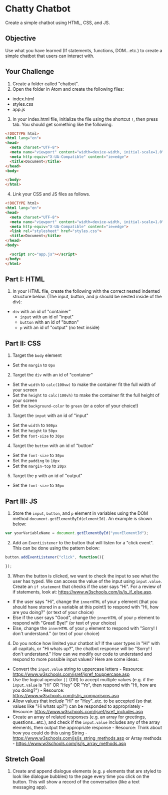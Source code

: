 # Chatty Chatbot

Create a simple chatbot using HTML, CSS, and JS.

## Objective
Use what you have learned (If statements, functions, DOM...etc.) to create a simple chatbot that users can interact with.

## Your Challenge
1. Create a folder called "chatbot".
2. Open the folder in Atom and create the following files:
  * index.html
  * styles.css
  * app.js
3. In your index.html file, initialize the file using the shortcut ```!```, then press tab. You should get something like the following.

``` html
<!DOCTYPE html>
<html lang="en">
<head>
  <meta charset="UTF-8">
  <meta name="viewport" content="width=device-width, initial-scale=1.0">
  <meta http-equiv="X-UA-Compatible" content="ie=edge">
  <title>Document</title>
</head>
<body>

</body>
</html>
```

4. Link your CSS and JS files as follows.

``` html
<!DOCTYPE html>
<html lang="en">
<head>
  <meta charset="UTF-8">
  <meta name="viewport" content="width=device-width, initial-scale=1.0">
  <meta http-equiv="X-UA-Compatible" content="ie=edge">
  <link rel="stylesheet" href="styles.css">
  <title>Document</title>
</head>
<body>

  <script src="app.js"></script>
</body>
</html>
```

## Part I: HTML
1. In your HTML file, create the following with the correct nested indented structure below. (The input, button, and p should be nested inside of the div):
  * ```div``` with an id of "container"
    * ```input``` with an id of "input"
    * ```button``` with an id of "button"
    * ```p``` with an id of "output" (no text inside)

## Part II: CSS
1. Target the ```body``` element
  * Set the ```margin``` to ```0px```
2. Target the ```div``` with an id of "container"
  * Set the ```width``` to ```calc(100vw)``` to make the container fit the full width of your screen
  * Set the ```height``` to ```calc(100vh)``` to make the container fit the full height of your screen
  * Set the ```background-color``` to ```green``` (or a color of your choice!)
3. Target the ```input``` with an id of "input"
  * Set the ```width``` to ```500px```
  * Set the ```height``` to ```50px```
  * Set the ```font-size``` to ```30px```
4. Target the ```button``` with an id of "button"
  * Set the ```font-size``` to ```30px```
  * Set the ```padding``` to ```10px```
  * Set the ```margin-top``` to ```20px```
5. Target the ```p``` with an id of "output"
  * Set the ```font-size``` to ```30px```

## Part III: JS
1. Store the ```input```, ```button```, and ```p``` element in variables using the DOM method ```document.getElementById(elementId)```. An example is shown below:

``` javascript
var yourVariableName = document.getElementById("yourElementId");
```

2. Add an ```EventListener``` to the button that will listen for a "click event". This can be done using the pattern below:

``` javascript
button.addEventListener("click", function(){

});
```

3. When the button is clicked, we want to check the input to see what the user has typed. We can access the value of the input using ```input.value```. Create an ```if statement``` that checks if the user says "Hi". For a review of if statements, look at: https://www.w3schools.com/js/js_if_else.asp.
  * If the user says "Hi", change the ```innerHTML``` of your ```p``` element (that you should have stored in a variable at this point!) to respond with "Hi, how are you doing?" (or text of your choice)
  * Else if the user says "Good", change the ```innerHTML``` of your ```p``` element to respond with "Great! Bye!" (or text of your choice)
  * Else, change the ```innerHTML``` of your ```p``` element to respond with "Sorry! I don't understand." (or text of your choice)

4. Do you notice how limited your chatbot is? If the user types in "HI" with all capitals, or "Hi whats up?", the chatbot response will be "Sorry! I don't understand." How can we modify our code to understand and respond to more possible input values? Here are some ideas:
  * Convert the ```input.value``` string to uppercase letters - Resource: https://www.w3schools.com/jsref/jsref_touppercase.asp  
  * Use the logical operator ```||``` (OR) to accept multiple values (e.g. if the ```input.value``` is "Hi" OR "Hey" OR "Yo", then respond with "Hi, how are you doing?") - Resource: https://www.w3schools.com/js/js_comparisons.asp
  * Allow values that *include* "Hi" or "Hey"..etc. to be accepted (so that values like "Hi whats up?") can be responded to appropriately - Resource: https://www.w3schools.com/jsref/jsref_includes.asp
  * Create an array of related responses (e.g. an array for greetings, questions...etc.), and check if the ```input.value``` includes any of the array elements, then output the appropriate response - Resource: Think about how you could do this using String - https://www.w3schools.com/js/js_string_methods.asp or Array methods - https://www.w3schools.com/js/js_array_methods.asp

## Stretch Goal

1. Create and append dialogue elements (e.g. ```p``` elements that are styled to look like dialogue bubbles) to the page every time you click on the button. This will show a record of the conversation (like a text messaging app).
